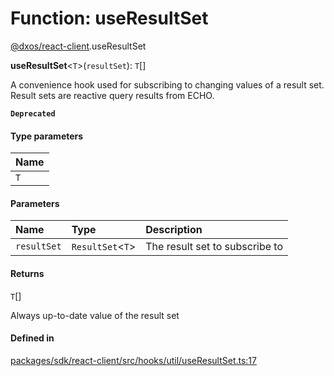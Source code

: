 # Function: useResultSet

[@dxos/react-client](../modules/dxos_react_client.md).useResultSet

**useResultSet**<`T`\>(`resultSet`): `T`[]

A convenience hook used for subscribing to changing values of a result set.
Result sets are reactive query results from ECHO.

**`Deprecated`**

#### Type parameters

| Name |
| :------ |
| `T` |

#### Parameters

| Name | Type | Description |
| :------ | :------ | :------ |
| `resultSet` | `ResultSet`<`T`\> | The result set to subscribe to |

#### Returns

`T`[]

Always up-to-date value of the result set

#### Defined in

[packages/sdk/react-client/src/hooks/util/useResultSet.ts:17](https://github.com/dxos/dxos/blob/db8188dae/packages/sdk/react-client/src/hooks/util/useResultSet.ts#L17)
